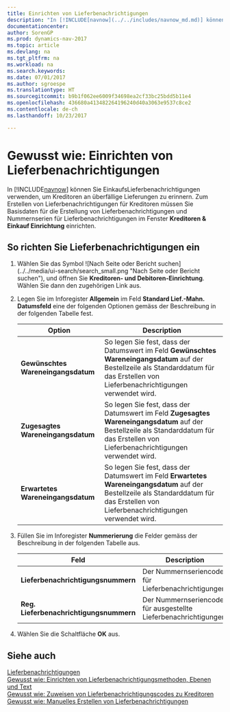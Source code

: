 ```yaml
---
title: Einrichten von Lieferbenachrichtigungen
description: "In [!INCLUDE[navnow](../../includes/navnow_md.md)] können Sie EinkaufsLieferbenachrichtigungen verwenden, um Kreditoren an überfällige Lieferungen zu erinnern."
documentationcenter: 
author: SorenGP
ms.prod: dynamics-nav-2017
ms.topic: article
ms.devlang: na
ms.tgt_pltfrm: na
ms.workload: na
ms.search.keywords: 
ms.date: 07/01/2017
ms.author: sgroespe
ms.translationtype: HT
ms.sourcegitcommit: b9b1f062ee6009f34698ea2cf33bc25bdd5b11e4
ms.openlocfilehash: 436680a413482264196240d40a3063e9537c8ce2
ms.contentlocale: de-ch
ms.lasthandoff: 10/23/2017

---
```

# <a name="how-to-set-up-delivery-reminders"></a>Gewusst wie: Einrichten von Lieferbenachrichtigungen
In [!INCLUDE[navnow](../../includes/navnow_md.md)] können Sie EinkaufsLieferbenachrichtigungen verwenden, um Kreditoren an überfällige Lieferungen zu erinnern. Zum Erstellen von Lieferbenachrichtigungen für Kreditoren müssen Sie Basisdaten für die Erstellung von Lieferbenachrichtigungen und Nummernserien für Lieferbenachrichtigungen im Fenster **Kreditoren & Einkauf Einrichtung** einrichten.  

## <a name="to-set-up-delivery-reminders"></a>So richten Sie Lieferbenachrichtigungen ein  

1.  Wählen Sie das Symbol ![Nach Seite oder Bericht suchen] (../../media/ui-search/search_small.png "Nach Seite oder Bericht suchen"), und öffnen Sie **Kreditoren- und Debitoren-Einrichtung**. Wählen Sie dann den zugehörigen Link aus.  
2.  Legen Sie im Inforegister **Allgemein** im Feld **Standard Lief.-Mahn. Datumsfeld** eine der folgenden Optionen gemäss der Beschreibung in der folgenden Tabelle fest.  

    |Option|Description|  
    |----------------------------------|---------------------------------------|  
    |**Gewünschtes Wareneingangsdatum**|So legen Sie fest, dass der Datumswert im Feld **Gewünschtes Wareneingangsdatum** auf der Bestellzeile als Standarddatum für das Erstellen von Lieferbenachrichtigungen verwendet wird.|  
    |**Zugesagtes Wareneingangsdatum**|So legen Sie fest, dass der Datumswert im Feld **Zugesagtes Wareneingangsdatum** auf der Bestellzeile als Standarddatum für das Erstellen von Lieferbenachrichtigungen verwendet wird.|  
    |**Erwartetes Wareneingangsdatum**|So legen Sie fest, dass der Datumswert im Feld **Erwartetes Wareneingangsdatum** auf der Bestellzeile als Standarddatum für das Erstellen von Lieferbenachrichtigungen verwendet wird.|  

3.  Füllen Sie im Inforegister **Nummerierung** die Felder gemäss der Beschreibung in der folgenden Tabelle aus.  

    |Feld|Description|  
    |---------------------------------|---------------------------------------|  
    |**Lieferbenachrichtigungsnummern**|Der Nummernseriencode für Lieferbenachrichtigungen.|  
    |**Reg. Lieferbenachrichtigungsnummern**|Der Nummernseriencode für ausgestellte Lieferbenachrichtigungen.|  

4.  Wählen Sie die Schaltfläche **OK** aus.  

## <a name="see-also"></a>Siehe auch  
 [Lieferbenachrichtigungen](delivery-reminders.md)   
 [Gewusst wie: Einrichten von Lieferbenachrichtigungsmethoden, Ebenen und Text](how-to-set-up-delivery-reminder-terms-levels-and-text.md)   
 [Gewusst wie: Zuweisen von Lieferbenachrichtigungscodes zu Kreditoren](how-to-assign-delivery-reminder-codes-to-vendors.md)   
 [Gewusst wie: Manuelles Erstellen von Lieferbenachrichtigungen](how-to-create-delivery-reminders-manually.md)

